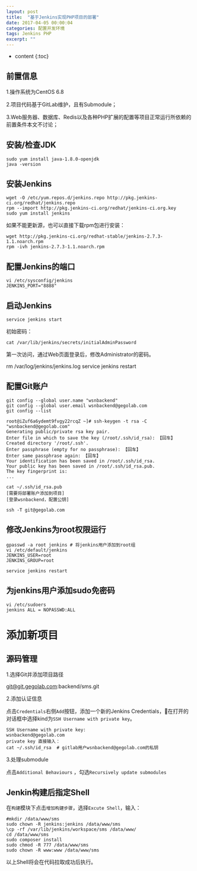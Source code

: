 ```yaml
---
layout: post
title:  "基于Jenkins实现PHP项目的部署"
date: 2017-04-05 00:00:04
categories: 配置开发环境
tags: Jenkins PHP
excerpt: ""
---
```


* content
{:toc}

## 前置信息

1.操作系统为CentOS 6.8

2.项目代码基于GitLab维护，且有Submodule；

3.Web服务器、数据库、Redis以及各种PHP扩展的配置等项目正常运行所依赖的前置条件本文不讨论；



## 安装/检查JDK

```
sudo yum install java-1.8.0-openjdk
java -version
```



## 安装Jenkins

```
wget -O /etc/yum.repos.d/jenkins.repo http://pkg.jenkins-ci.org/redhat/jenkins.repo
rpm --import http://pkg.jenkins-ci.org/redhat/jenkins-ci.org.key
sudo yum install jenkins
```

如果不能更新源，也可以直接下载rpm包进行安装：

```
wget http://pkg.jenkins-ci.org/redhat-stable/jenkins-2.7.3-1.1.noarch.rpm
rpm -ivh jenkins-2.7.3-1.1.noarch.rpm
```



## 配置Jenkins的端口　

```
vi /etc/sysconfig/jenkins
JENKINS_PORT="8888"
```



## 启动Jenkins

```
service jenkins start
```

初始密码：

```
cat /var/lib/jenkins/secrets/initialAdminPassword
```

第一次访问，通过Web页面登录后，修改Administrator的密码。

rm /var/log/jenkins/jenkins.log
service jenkins restart


## 配置Git账户

```
git config --global user.name "wsnbackend"
git config --global user.email wsnbackend@gegolab.com
git config --list

root@iZuf6a6ydemt9fvgy22rcqZ ~]# ssh-keygen -t rsa -C "wsnbackend@gegolab.com"
Generating public/private rsa key pair.
Enter file in which to save the key (/root/.ssh/id_rsa): 【回车】
Created directory '/root/.ssh'.
Enter passphrase (empty for no passphrase): 【回车】
Enter same passphrase again: 【回车】
Your identification has been saved in /root/.ssh/id_rsa.
Your public key has been saved in /root/.ssh/id_rsa.pub.
The key fingerprint is:
...

cat ~/.ssh/id_rsa.pub
[需要将部署账户添加到项目]
[登录wsnbackend，配置公钥]

ssh -T git@gegolab.com
```



## 修改Jenkins为root权限运行

```
gpasswd -a root jenkins # 将jenkins用户添加到root组
vi /etc/default/jenkins
JENKINS_USER=root
JENKINS_GROUP=root

service jenkins restart
```



## 为jenkins用户添加sudo免密码

```
vi /etc/sudoers
jenkins ALL = NOPASSWD:ALL
```



# 添加新项目

## 源码管理

1.选择Git并添加项目路径

git@git.gegolab.com:backend/sms.git



2.添加认证信息

点击`Credentials`右侧`Add`按钮，添加一个新的Jenkins Credentials，在打开的对话框中选择kind为`SSH Username with private key`。

```
SSH Username with private key:
wsnbackend@gegolab.com
private key 直接输入：
cat ~/.ssh/id_rsa  # gitlab用户wsnbackend@gegolab.com的私钥
```



3.处理submodule

点击`Additional Behaviours` ，勾选`Recursively update submodules`





## Jenkin构建后指定Shell

在`构建`模块下点击`增加构建步骤`，选择`Excute Shell`，输入：

```
#mkdir /data/www/sms
sudo chown -R jenkins:jenkins /data/www/sms
\cp -rf /var/lib/jenkins/workspace/sms /data/www/
cd /data/www/sms
sudo composer install
sudo chmod -R 777 /data/www/sms
sudo chown -R www:www /data/www/sms
```

以上Shell将会在代码拉取成功后执行。
